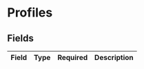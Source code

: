 # Profiles


## Fields

| Field       | Type        | Required    | Description |
| ----------- | ----------- | ----------- | ----------- |